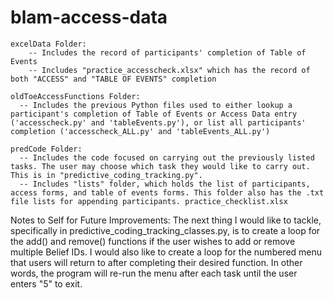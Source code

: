 # blam-access-data
    excelData Folder:
        -- Includes the record of participants' completion of Table of Events
        -- Includes "practice_accesscheck.xlsx" which has the record of both "ACCESS" and "TABLE OF EVENTS" completion

    oldToeAccessFunctions Folder:
      -- Includes the previous Python files used to either lookup a participant's completion of Table of Events or Access Data entry ('accesscheck.py' and 'tableEvents.py'), or list all participants' completion ('accesscheck_ALL.py' and 'tableEvents_ALL.py')

    predCode Folder:
      -- Includes the code focused on carrying out the previously listed tasks. The user may choose which task they would like to carry out. This is in "predictive_coding_tracking.py".
      -- Includes "lists" folder, which holds the list of participants, access forms, and table of events forms. This folder also has the .txt file lists for appending participants. practice_checklist.xlsx

Notes to Self for Future Improvements:
  The next thing I would like to tackle, specifically in predictive_coding_tracking_classes.py, is to create a loop for the add() and remove() functions if the user wishes to add or remove multiple Belief IDs.
  I would also like to create a loop for the numbered menu that users will return to after completing their desired function. In other words, the program will re-run the menu after each task until the user enters "5" to exit.
